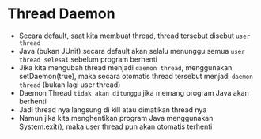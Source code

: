 # Thread Daemon

- Secara default, saat kita membuat thread, thread tersebut disebut `user thread`
- Java (bukan JUnit) secara default akan selalu menunggu semua `user thread selesai` sebelum program berhenti
- Jika kita mengubah thread menjadi `daemon thread`, menggunakan setDaemon(true), maka secara otomatis thread tersebut menjadi `daemon thread` (bukan lagi user thread)
- Daemon Thread `tidak akan ditunggu` jika memang program Java akan berhenti
- Jadi thread nya langsung di kill atau dimatikan thread nya
- Namun jika kita menghentikan program Java menggunakan System.exit(), maka user thread pun akan otomatis terhenti